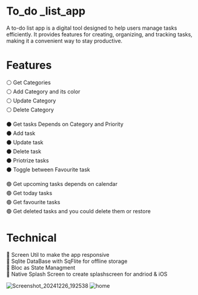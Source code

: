 # To_do _list_app
A to-do list app is a digital tool designed to help users manage tasks efficiently. It provides features for creating, organizing, and tracking tasks, making it a convenient way to stay productive.
# Features

⚪ Get Categories <br>
⚪ Add Category and its color <br>
⚪ Update Category <br>
⚪ Delete Category <br>

⚫ Get tasks Depends on Category and Priority <br>
⚫ Add task <br>
⚫ Update task <br>
⚫ Delete task <br>
⚫ Priotrize tasks <br>
⚫ Toggle between Favourite task <br>

🟢 Get upcoming tasks depends on calendar <br>
🟢 Get today tasks <br>
🟢 Get favourite tasks <br>
🟢 Get deleted tasks and you could delete them or restore <br>

# Technical

 🔵 Screen Util to make the app responsive <br>
🔵 Sqlite DataBase with SqFlite for offline storage <br>
🔵 Bloc as State Managment <br>
🔵 Native Splash Screen to create splashscreen for andriod & iOS <br>



![Screenshot_20241226_192538](https://github.com/user-attachments/assets/fbc09ca9-9b60-4a98-9b88-45aae56fcb93)
![home](https://github.com/user-attachments/assets/9d0be4c2-900b-4544-b0c6-7e773b627fe5)
 



